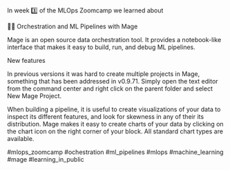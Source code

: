 In week 3️⃣ of the MLOps Zoomcamp we learned about

💇‍♀️ Orchestration and ML Pipelines with Mage  

Mage is an open source data orchestration tool. It provides a notebook-like interface that makes it easy to build, run, and debug ML pipelines.

New features  

In previous versions it was hard to create multiple projects in Mage, something that has been addressed in v0.9.71. Simply open the text editor from the command center and right click on the parent folder and select New Mage Project.

When building a pipeline, it is useful to create visualizations of your data to inspect its different features, and look for skewness in any of their its distribution. Mage makes it easy to create charts of your data by clicking on the chart icon on the right corner of your block. All standard chart types are available.



#mlops_zoomcamp #ochestration #ml_pipelines #mlops #machine_learning #mage #learning_in_public